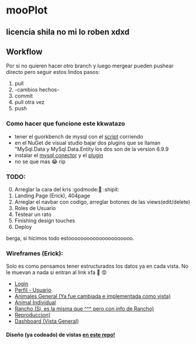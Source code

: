 # mooPlot
## licencia shila no mi lo roben xdxd

## Workflow
Por si no quieren hacer otro branch y luego mergear pueden pushear directo pero seguir estos lindos pasos:

1. pull
2. -cambios hechos-
3. commit
4. pull otra vez
5. push

### Como hacer que funcione este kkwatazo
* tener el guorkbench de mysql con el [script](https://drive.google.com/open?id=0Bw80-jlEhlkiMUpDb3NucEt0c2s) corriendo
* en el NuGet de visual studio bajar dos plugins que se llaman "MySql.Data y MySql.Data.Entity los dos son de la version 6.9.9
* instalar el [mysql conector](http://cdn.mysql.com//Downloads/Connector-Net/mysql-connector-net-6.9.9.msi) y el [plugin](https://cdn.mysql.com/Downloads/MySQLInstaller/mysql-visualstudio-plugin-1.1.1.msi)
* no se que mas :joy: rip

### TODO:
0. Arreglar la cara del kris :godmode::mouse2: :shipit:
1. Landing Page (Erick), 404page
2. Arreglar el navbar con codigo, arreglar botones de las views(edit/delete)
3. Roles de Usuario
5. Testear un rato
6. Finishing design touches
7. Deploy

berga, si hicimos todo estooooooooooooooooooooo.

### Wireframes (Erick):
Solo es como pensamos tener estructurados los datos ya en cada vista. No le muevan a nada si entran al link xfa :punch: :rage:
* [Login](https://wireframe.cc/SyM9yP)
* [Perfil - Usuario](https://wireframe.cc/NJMcBf)
* [Animales General (Ya fue cambiada e implementada como vista)](https://wireframe.cc/2UdEvJ)
* [Animal Individual](https://wireframe.cc/xOKMp9)
* [Rancho (Si, es la misma que ^^^ pero con info de Rancho)](https://wireframe.cc/xOKMp9)
* [Reproduccion)](https://wireframe.cc/bU6Si1)
* [Dashboard (Vista General)](https://wireframe.cc/3NB5cO)

#### Diseño (ya codeado) de vistas [en este repo!](https://github.com/Nifled/MooPlot-views)
